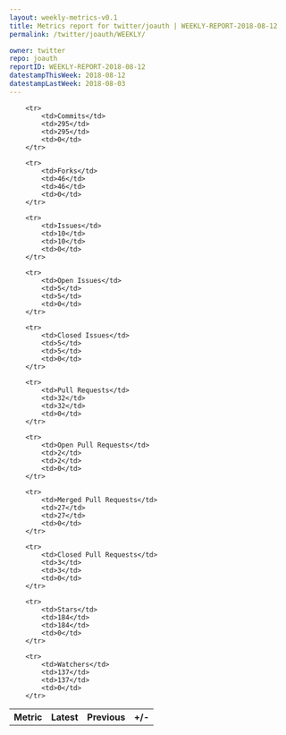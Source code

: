 ```yaml
---
layout: weekly-metrics-v0.1
title: Metrics report for twitter/joauth | WEEKLY-REPORT-2018-08-12
permalink: /twitter/joauth/WEEKLY/

owner: twitter
repo: joauth
reportID: WEEKLY-REPORT-2018-08-12
datestampThisWeek: 2018-08-12
datestampLastWeek: 2018-08-03
---
```




<table style="width: 100%;">
    <tr>
        <th>Metric</th>
        <th>Latest</th>
        <th>Previous</th>
        <th>+/-</th>
    </tr>

        <tr>
            <td>Commits</td>
            <td>295</td>
            <td>295</td>
            <td>0</td>
        </tr>
        
        <tr>
            <td>Forks</td>
            <td>46</td>
            <td>46</td>
            <td>0</td>
        </tr>
        
        <tr>
            <td>Issues</td>
            <td>10</td>
            <td>10</td>
            <td>0</td>
        </tr>
        
        <tr>
            <td>Open Issues</td>
            <td>5</td>
            <td>5</td>
            <td>0</td>
        </tr>
        
        <tr>
            <td>Closed Issues</td>
            <td>5</td>
            <td>5</td>
            <td>0</td>
        </tr>
        
        <tr>
            <td>Pull Requests</td>
            <td>32</td>
            <td>32</td>
            <td>0</td>
        </tr>
        
        <tr>
            <td>Open Pull Requests</td>
            <td>2</td>
            <td>2</td>
            <td>0</td>
        </tr>
        
        <tr>
            <td>Merged Pull Requests</td>
            <td>27</td>
            <td>27</td>
            <td>0</td>
        </tr>
        
        <tr>
            <td>Closed Pull Requests</td>
            <td>3</td>
            <td>3</td>
            <td>0</td>
        </tr>
        
        <tr>
            <td>Stars</td>
            <td>184</td>
            <td>184</td>
            <td>0</td>
        </tr>
        
        <tr>
            <td>Watchers</td>
            <td>137</td>
            <td>137</td>
            <td>0</td>
        </tr>
        
</table>
